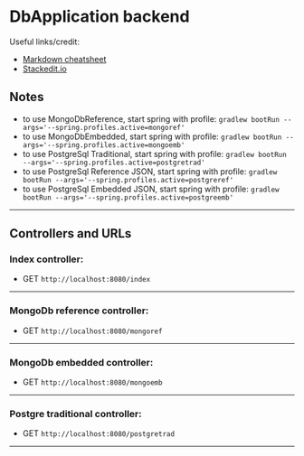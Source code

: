 # DbApplication backend
Useful links/credit:
- [Markdown cheatsheet](https://www.markdownguide.org/cheat-sheet/)
- [Stackedit.io](https://stackedit.io/app#)

## Notes

- to use MongoDbReference, start spring with profile: `gradlew bootRun --args='--spring.profiles.active=mongoref'`
- to use MongoDbEmbedded, start spring with profile: `gradlew bootRun --args='--spring.profiles.active=mongoemb'`
- to use PostgreSql Traditional, start spring with profile: `gradlew bootRun --args='--spring.profiles.active=postgretrad'`
- to use PostgreSql Reference JSON, start spring with profile: `gradlew bootRun --args='--spring.profiles.active=postgreref'`
- to use PostgreSql Embedded JSON, start spring with profile: `gradlew bootRun --args='--spring.profiles.active=postgreemb'`



****
## Controllers and URLs

### Index controller:
- GET `http://localhost:8080/index`
****
### MongoDb reference controller:
- GET `http://localhost:8080/mongoref`
****
### MongoDb embedded controller:
- GET `http://localhost:8080/mongoemb`
****
### Postgre traditional controller:
- GET `http://localhost:8080/postgretrad`
****


